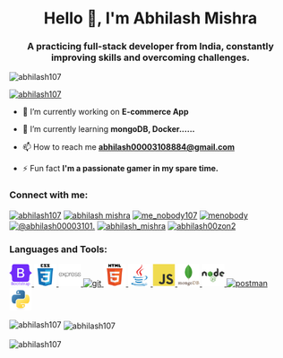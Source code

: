 <h1 align="center">Hello 👋, I'm Abhilash Mishra</h1>
<h3 align="center">A practicing full-stack developer from India, constantly improving skills and overcoming challenges.</h3>

<p align="left"> <img src="https://komarev.com/ghpvc/?username=abhilash107&label=Profile%20views&color=0e75b6&style=flat" alt="abhilash107" /> </p>

<p align="left"> <a href="https://github.com/ryo-ma/github-profile-trophy"><img src="https://github-profile-trophy.vercel.app/?username=abhilash107" alt="abhilash107" /></a> </p>

- 🔭 I’m currently working on **E-commerce App**

- 🌱 I’m currently learning **mongoDB, Docker......**

- 📫 How to reach me **abhilash00003108884@gmail.com**

- ⚡ Fun fact **I'm a passionate gamer in my spare time.**

<h3 align="left">Connect with me:</h3>
<p align="left">
<a href="https://linkedin.com/in/abhilash107" target="blank"><img align="center" src="https://raw.githubusercontent.com/rahuldkjain/github-profile-readme-generator/master/src/images/icons/Social/linked-in-alt.svg" alt="abhilash107" height="30" width="40" /></a>
<a href="https://fb.com/abhilash mishra" target="blank"><img align="center" src="https://raw.githubusercontent.com/rahuldkjain/github-profile-readme-generator/master/src/images/icons/Social/facebook.svg" alt="abhilash mishra" height="30" width="40" /></a>
<a href="https://instagram.com/me_nobody107" target="blank"><img align="center" src="https://raw.githubusercontent.com/rahuldkjain/github-profile-readme-generator/master/src/images/icons/Social/instagram.svg" alt="me_nobody107" height="30" width="40" /></a>
<a href="https://dribbble.com/menobody" target="blank"><img align="center" src="https://raw.githubusercontent.com/rahuldkjain/github-profile-readme-generator/master/src/images/icons/Social/dribbble.svg" alt="menobody" height="30" width="40" /></a>
<a href="https://www.hackerrank.com/@abhilash00003101." target="blank"><img align="center" src="https://raw.githubusercontent.com/rahuldkjain/github-profile-readme-generator/master/src/images/icons/Social/hackerrank.svg" alt="@abhilash00003101." height="30" width="40" /></a>
<a href="https://www.leetcode.com/abhilash_mishra" target="blank"><img align="center" src="https://raw.githubusercontent.com/rahuldkjain/github-profile-readme-generator/master/src/images/icons/Social/leet-code.svg" alt="abhilash_mishra" height="30" width="40" /></a>
<a href="https://auth.geeksforgeeks.org/user/abhilash00zon2" target="blank"><img align="center" src="https://raw.githubusercontent.com/rahuldkjain/github-profile-readme-generator/master/src/images/icons/Social/geeks-for-geeks.svg" alt="abhilash00zon2" height="30" width="40" /></a>
</p>

<h3 align="left">Languages and Tools:</h3>
<p align="left"> <a href="https://getbootstrap.com" target="_blank" rel="noreferrer"> <img src="https://raw.githubusercontent.com/devicons/devicon/master/icons/bootstrap/bootstrap-plain-wordmark.svg" alt="bootstrap" width="40" height="40"/> </a> <a href="https://www.w3schools.com/css/" target="_blank" rel="noreferrer"> <img src="https://raw.githubusercontent.com/devicons/devicon/master/icons/css3/css3-original-wordmark.svg" alt="css3" width="40" height="40"/> </a> <a href="https://expressjs.com" target="_blank" rel="noreferrer"> <img src="https://raw.githubusercontent.com/devicons/devicon/master/icons/express/express-original-wordmark.svg" alt="express" width="40" height="40"/> </a> <a href="https://git-scm.com/" target="_blank" rel="noreferrer"> <img src="https://www.vectorlogo.zone/logos/git-scm/git-scm-icon.svg" alt="git" width="40" height="40"/> </a> <a href="https://www.w3.org/html/" target="_blank" rel="noreferrer"> <img src="https://raw.githubusercontent.com/devicons/devicon/master/icons/html5/html5-original-wordmark.svg" alt="html5" width="40" height="40"/> </a> <a href="https://www.java.com" target="_blank" rel="noreferrer"> <img src="https://raw.githubusercontent.com/devicons/devicon/master/icons/java/java-original.svg" alt="java" width="40" height="40"/> </a> <a href="https://developer.mozilla.org/en-US/docs/Web/JavaScript" target="_blank" rel="noreferrer"> <img src="https://raw.githubusercontent.com/devicons/devicon/master/icons/javascript/javascript-original.svg" alt="javascript" width="40" height="40"/> </a> <a href="https://www.mongodb.com/" target="_blank" rel="noreferrer"> <img src="https://raw.githubusercontent.com/devicons/devicon/master/icons/mongodb/mongodb-original-wordmark.svg" alt="mongodb" width="40" height="40"/> </a> <a href="https://nodejs.org" target="_blank" rel="noreferrer"> <img src="https://raw.githubusercontent.com/devicons/devicon/master/icons/nodejs/nodejs-original-wordmark.svg" alt="nodejs" width="40" height="40"/> </a> <a href="https://postman.com" target="_blank" rel="noreferrer"> <img src="https://www.vectorlogo.zone/logos/getpostman/getpostman-icon.svg" alt="postman" width="40" height="40"/> </a> <a href="https://www.python.org" target="_blank" rel="noreferrer"> <img src="https://raw.githubusercontent.com/devicons/devicon/master/icons/python/python-original.svg" alt="python" width="40" height="40"/> </a> </p>

<p><img align="left" src="https://github-readme-stats.vercel.app/api/top-langs?username=abhilash107&show_icons=true&locale=en&layout=compact" alt="abhilash107" /></p>

<p>&nbsp;<img align="center" src="https://github-readme-stats.vercel.app/api?username=abhilash107&show_icons=true&locale=en" alt="abhilash107" /></p>

<p><img align="center" src="https://github-readme-streak-stats.herokuapp.com/?user=abhilash107&" alt="abhilash107" /></p>

